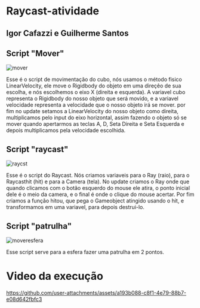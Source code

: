 # Raycast-atividade
## Igor Cafazzi e Guilherme Santos

## Script "Mover"

![mover](https://github.com/user-attachments/assets/d1f5c345-6698-415e-b05b-3cba55ccc9e9)


Esse é o script de movimentação do cubo, nós usamos o método fisico LinearVelocity, ele move o Rigidbody do objeto em uma direçêo de sua escolha, e nós escolhemos o eixo X (direita e esquerda).
A variavel cubo representa o Rigidbody do nosso objeto que será movido, e a variavel velocidade representa a velocidade que o nosso objeto irá se mover.
por fim no update setamos a LinearVelocity do nosso objeto como direita, multiplicamos pelo input do eixo horizontal, assim fazendo o objeto só se mover quando apertarmos as teclas A, D, Seta Direita e Seta Esquerda e depois multiplicamos pela velocidade escolhida.

## Script "raycast"

![raycst](https://github.com/user-attachments/assets/81d71356-14ce-44a9-b383-68a1b26d853a)

Esse é o script do Raycast. Nós criamos variaveis para o Ray (raio), para o Raycasthit (hit) e para a Camera (tela).
No update criamos o Ray onde que quando clicamos com o botão esquerdo do mouse ele atira, o ponto inicial dele é o meio da camera, e o final é onde o clique do mouse acertar.
Por fim criamos a função hitou, que pega o Gameobject atingido usando o hit, e transformamos em uma variavel, para depois destrui-lo.

## Script "patrulha"

![moveresfera](https://github.com/user-attachments/assets/86956393-75fb-4647-9005-035800953eeb)

Esse script serve para a esfera fazer uma patrulha em 2 pontos.



# Video da execução


https://github.com/user-attachments/assets/a193b088-c8f1-4e79-88b7-e08d642fbfc3

